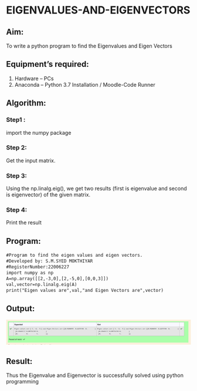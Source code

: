 # EIGENVALUES-AND-EIGENVECTORS
## Aim:
To write a python program to find the Eigenvalues and Eigen Vectors
## Equipment’s required:
1. 	Hardware – PCs
2. 	Anaconda – Python 3.7 Installation / Moodle-Code Runner
## Algorithm:
### Step1 : 
import the numpy package

### Step 2: 
Get the input matrix.
### Step 3: 
Using the np.linalg.eig(),  we get two results (first is eigenvalue and second is eigenvector) of the given matrix.
### Step 4: 
Print the result

## Program:
```
#Program to find the eigen values and eigen vectors.
#Developed by: S.M.SYED MOKTHIYAR
#RegisterNumber:22006227
import numpy as np
A=np.array([[2,-3,0],[2,-5,0],[0,0,3]])
val,vector=np.linalg.eig(A)
print("Eigen values are",val,"and Eigen Vectors are",vector)

```
## Output:
![eig](output.png)
## Result:
Thus the Eigenvalue and Eigenvector is successfully solved using python programming
